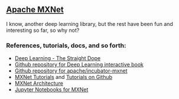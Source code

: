 ## [Apache MXNet](http://mxnet.incubator.apache.org/)

I know, another deep learning library, but the rest have been fun and interesting so far, so why not?  

### References, tutorials, docs, and so forth:
* [Deep Learning - The Straight Dope](http://gluon.mxnet.io/index.html)
* [Github repository for Deep Learning interactive book](https://github.com/zackchase/mxnet-the-straight-dope)
* [Github repository for apache/incubator-mxnet](https://github.com/apache/incubator-mxnet)
* [MXNet Tutorials](http://mxnet.incubator.apache.org/tutorials/index.html) and [Tutorials on Github](https://github.com/apache/incubator-mxnet/blob/master/docs/tutorials/index.md)
* [MXNet Architecture](http://mxnet.incubator.apache.org/architecture/index.html)  
* [Jupyter Notebooks for MXNet](https://github.com/jbnunn/MXNet-Notebooks)
